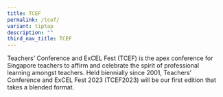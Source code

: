 ```yaml
---
title: TCEF
permalink: /tcef/
variant: tiptap
description: ""
third_nav_title: TCEF
---
```

<p>Teachers’ Conference and ExCEL Fest (TCEF) is the apex conference for
Singapore teachers to affirm and celebrate the spirit of professional learning
amongst teachers. Held biennially since 2001, Teachers’ Conference and
ExCEL Fest 2023 (TCEF2023) will be our first edition that takes a blended
format.</p>